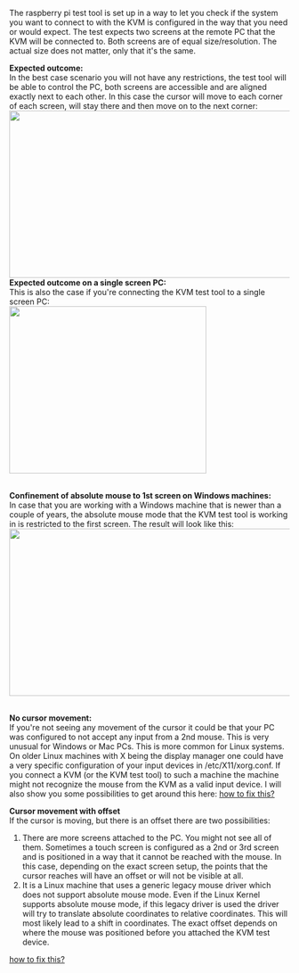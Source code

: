 The raspberry pi test tool is set up in a way to let you check if the system you want to connect to with the KVM is configured in the way that you need or would expect.
The test expects two screens at the remote PC that the KVM will be connected to.
Both screens are of equal size/resolution. The actual size does not matter, only that it's the same.

<b>Expected outcome:</b><br>
In the best case scenario you will not have any restrictions, the test tool will be able to control the PC, both screens are accessible and are aligned exactly next to each other.
In this case the cursor will move to each corner of each screen, will stay there and then move on to the next corner:<br>
<img src="https://github.com/andreasstamm2/raritan_kvm_dualscreen/assets/162843177/f35d6aa2-5255-4654-8997-66e4e4698ada" width="683" height="300">
<br>
<b>Expected outcome on a single screen PC:</b><br>
This is also the case if you're connecting the KVM test tool to a single screen PC:<br>
<img src="https://github.com/andreasstamm2/raritan_kvm_dualscreen/assets/162843177/52384269-2fd0-42fd-87e1-fb7b736847ac" width="354" height="300">

<br>
<b>Confinement of absolute mouse to 1st screen on Windows machines:</b><br>
In case that you are working with a Windows machine that is newer than a couple of years, the absolute mouse mode that the KVM test tool is working in is restricted to the first screen.
The result will look like this:
<img src="https://github.com/andreasstamm2/raritan_kvm_dualscreen/assets/162843177/f7411e55-6cb1-4e5e-a201-4b2b6fc1577c" width="666" height="300">
<br>
<br>

<b>No cursor movement:</b><br>
If you're not seeing any movement of the cursor it could be that your PC was configured to not accept any input from a 2nd mouse. 
This is very unusual for Windows or Mac PCs. This is more common for Linux systems.
On older Linux machines with X being the display manager one could have a very specific configuration of your input devices in /etc/X11/xorg.conf.
If you connect a KVM (or the KVM test tool) to such a machine the machine might not recognize the mouse from the KVM as a valid input device.
I will also show you some possibilities to get around this here: [how to fix this?](readme_fixing_things.md)

<b>Cursor movement with offset</b><br>
If the cursor is moving, but there is an offset there are two possibilities:
1. There are more screens attached to the PC. You might not see all of them. Sometimes a touch screen is configured as a 2nd or 3rd screen and is positioned in a way that it cannot be reached with the mouse. In this case, depending on the exact screen setup, the points that the cursor reaches will have an offset or will not be visible at all.
2. It is a Linux machine that uses a generic legacy mouse driver which does not support absolute mouse mode. Even if the Linux Kernel supports absolute mouse mode, if this legacy driver is used the driver will try to translate absolute coordinates to relative coordinates. This will most likely lead to a shift in coordinates. The exact offset depends on where the mouse was positioned before you attached the KVM test device.

[how to fix this?](readme_fixing_things.md)
